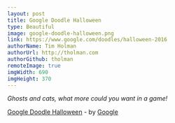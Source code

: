 ```yaml
---
layout: post
title: Google Doodle Halloween
type: Beautiful
image: google-doodle-halloween.png
link: https://www.google.com/doodles/halloween-2016
authorName: Tim Holman
authorUrl: http://tholman.com
authorGithub: tholman
remoteImage: true
imgWidth: 690
imgHeight: 370
---
```


_Ghosts and cats, what more could you want in a game!_

[Google Doodle Halloween](https://www.google.com/doodles/halloween-2016) - by [Google](https://www.google.com/)
